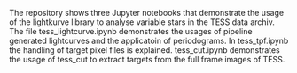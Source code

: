 The repository shows three Jupyter notebooks that demonstrate the usage of the lightkurve library to analyse variable stars in the TESS data archiv.
The file tess_lightcurve.ipynb demonstrates the usages of pipeline generated lightcurves and the applicatoin of periodograms.
In tess_tpf.ipynb the handling of target pixel files is explained.
tess_cut.ipynb demonstrates the usage of tess_cut to extract targets from the full frame images of TESS.
